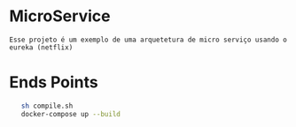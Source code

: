 # MicroService
    Esse projeto é um exemplo de uma arquetetura de micro serviço usando o eureka (netflix)
# Ends Points
 
```sh
   sh compile.sh
   docker-compose up --build 
   ```